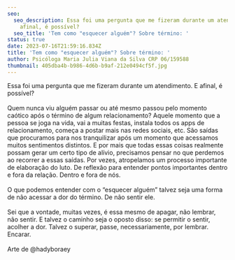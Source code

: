 ```yaml
---
seo:
  seo_description: Essa foi uma pergunta que me fizeram durante um atendimento. E
    afinal, é possível?
  seo_title: 'Tem como "esquecer alguém"? Sobre término: '
status: true
date: 2023-07-16T21:59:16.834Z
title: 'Tem como "esquecer alguém"? Sobre término: '
author: Psicóloga Maria Julia Viana da Silva CRP 06/159588
thumbnail: 405dba4b-b986-4d6b-b9af-212e0494cf5f.jpg
---
```

<!--StartFragment-->

Essa foi uma pergunta que me fizeram durante um atendimento. E afinal, é possível?\
\
Quem nunca viu alguém passar ou até mesmo passou pelo momento caótico após o término de algum relacionamento? Aquele momento que a pessoa se joga na vida, vai a muitas festas, instala todos os apps de relacionamento, começa a postar mais nas redes sociais, etc. São saídas que procuramos para nos tranquilizar após um momento que acessamos muitos sentimentos distintos. E por mais que todas essas coisas realmente possam gerar um certo tipo de alívio, precisamos pensar no que perdemos ao recorrer a essas saídas. Por vezes, atropelamos um processo importante de elaboração do luto. De reflexão para entender pontos importantes dentro e fora da relação. Dentro e fora de nós.\
\
O que podemos entender com o “esquecer alguém” talvez seja uma forma de não acessar a dor do término. De não sentir ele.\
\
Sei que a vontade, muitas vezes, é essa mesmo de apagar, não lembrar, não sentir. E talvez o caminho seja o oposto disso: se permitir o sentir, acolher a dor. Talvez o superar, passe, necessariamente, por lembrar. Encarar.\
\
Arte de @hadyboraey

<!--EndFragment-->